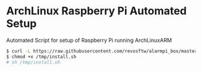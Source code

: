 # ArchLinux Raspberry Pi Automated Setup
Automated Script for setup of Raspberry Pi running ArchLinuxARM
```bash
$ curl -L https://raw.githubusercontent.com/revosftw/alarmpi_box/master/alarmpi_install.sh --output /tmp/install.sh
$ chmod +x /tmp/install.sh
# sh /tmp/install.sh
```